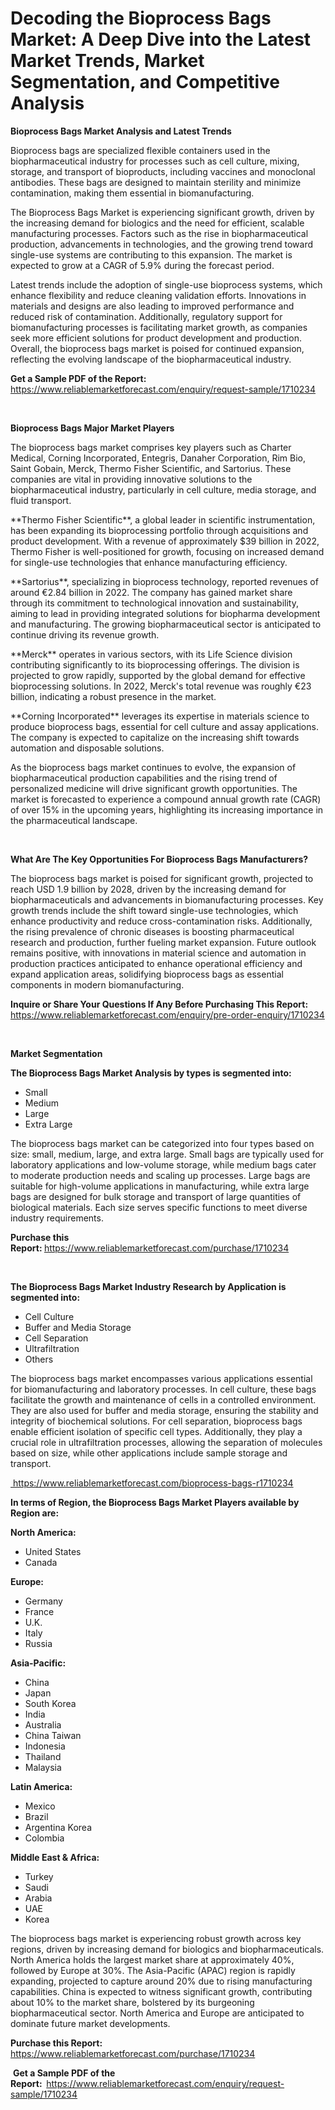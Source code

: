 <p><h1>Decoding the Bioprocess Bags Market: A Deep Dive into the Latest Market Trends, Market Segmentation, and Competitive Analysis</h1></p><p><strong>Bioprocess Bags Market Analysis and Latest Trends</strong></p>
<p><p>Bioprocess bags are specialized flexible containers used in the biopharmaceutical industry for processes such as cell culture, mixing, storage, and transport of bioproducts, including vaccines and monoclonal antibodies. These bags are designed to maintain sterility and minimize contamination, making them essential in biomanufacturing. </p><p>The Bioprocess Bags Market is experiencing significant growth, driven by the increasing demand for biologics and the need for efficient, scalable manufacturing processes. Factors such as the rise in biopharmaceutical production, advancements in technologies, and the growing trend toward single-use systems are contributing to this expansion. The market is expected to grow at a CAGR of 5.9% during the forecast period. </p><p>Latest trends include the adoption of single-use bioprocess systems, which enhance flexibility and reduce cleaning validation efforts. Innovations in materials and designs are also leading to improved performance and reduced risk of contamination. Additionally, regulatory support for biomanufacturing processes is facilitating market growth, as companies seek more efficient solutions for product development and production. Overall, the bioprocess bags market is poised for continued expansion, reflecting the evolving landscape of the biopharmaceutical industry.</p></p>
<p><strong>Get a Sample PDF of the Report:&nbsp;</strong> <a href="https://www.reliablemarketforecast.com/enquiry/request-sample/1710234?utm_campaign=3222&utm_medium=2&utm_source=Github&utm_content=ia&utm_term=19042025&utm_id=bioprocess-bags">https://www.reliablemarketforecast.com/enquiry/request-sample/1710234</a></p>
<p>&nbsp;</p>
<p><strong>Bioprocess Bags Major Market Players</strong></p>
<p><p>The bioprocess bags market comprises key players such as Charter Medical, Corning Incorporated, Entegris, Danaher Corporation, Rim Bio, Saint Gobain, Merck, Thermo Fisher Scientific, and Sartorius. These companies are vital in providing innovative solutions to the biopharmaceutical industry, particularly in cell culture, media storage, and fluid transport.</p><p>**Thermo Fisher Scientific**, a global leader in scientific instrumentation, has been expanding its bioprocessing portfolio through acquisitions and product development. With a revenue of approximately $39 billion in 2022, Thermo Fisher is well-positioned for growth, focusing on increased demand for single-use technologies that enhance manufacturing efficiency.</p><p>**Sartorius**, specializing in bioprocess technology, reported revenues of around €2.84 billion in 2022. The company has gained market share through its commitment to technological innovation and sustainability, aiming to lead in providing integrated solutions for biopharma development and manufacturing. The growing biopharmaceutical sector is anticipated to continue driving its revenue growth.</p><p>**Merck** operates in various sectors, with its Life Science division contributing significantly to its bioprocessing offerings. The division is projected to grow rapidly, supported by the global demand for effective bioprocessing solutions. In 2022, Merck's total revenue was roughly €23 billion, indicating a robust presence in the market.</p><p>**Corning Incorporated** leverages its expertise in materials science to produce bioprocess bags, essential for cell culture and assay applications. The company is expected to capitalize on the increasing shift towards automation and disposable solutions.</p><p>As the bioprocess bags market continues to evolve, the expansion of biopharmaceutical production capabilities and the rising trend of personalized medicine will drive significant growth opportunities. The market is forecasted to experience a compound annual growth rate (CAGR) of over 15% in the upcoming years, highlighting its increasing importance in the pharmaceutical landscape.</p></p>
<p>&nbsp;</p>
<p><strong>What Are The Key Opportunities For Bioprocess Bags Manufacturers?</strong></p>
<p><p>The bioprocess bags market is poised for significant growth, projected to reach USD 1.9 billion by 2028, driven by the increasing demand for biopharmaceuticals and advancements in biomanufacturing processes. Key growth trends include the shift toward single-use technologies, which enhance productivity and reduce cross-contamination risks. Additionally, the rising prevalence of chronic diseases is boosting pharmaceutical research and production, further fueling market expansion. Future outlook remains positive, with innovations in material science and automation in production practices anticipated to enhance operational efficiency and expand application areas, solidifying bioprocess bags as essential components in modern biomanufacturing.</p></p>
<p><strong>Inquire or Share Your Questions If Any Before Purchasing This Report:</strong> <a href="https://www.reliablemarketforecast.com/enquiry/pre-order-enquiry/1710234?utm_campaign=3222&utm_medium=2&utm_source=Github&utm_content=ia&utm_term=19042025&utm_id=bioprocess-bags">https://www.reliablemarketforecast.com/enquiry/pre-order-enquiry/1710234</a></p>
<p>&nbsp;</p>
<p><strong>Market Segmentation</strong></p>
<p><strong>The Bioprocess Bags Market Analysis by types is segmented into:</strong></p>
<p><ul><li>Small</li><li>Medium</li><li>Large</li><li>Extra Large</li></ul></p>
<p><p>The bioprocess bags market can be categorized into four types based on size: small, medium, large, and extra large. Small bags are typically used for laboratory applications and low-volume storage, while medium bags cater to moderate production needs and scaling up processes. Large bags are suitable for high-volume applications in manufacturing, while extra large bags are designed for bulk storage and transport of large quantities of biological materials. Each size serves specific functions to meet diverse industry requirements.</p></p>
<p><strong>Purchase this Report:&nbsp;</strong><a href="https://www.reliablemarketforecast.com/purchase/1710234?utm_campaign=3222&utm_medium=2&utm_source=Github&utm_content=ia&utm_term=19042025&utm_id=bioprocess-bags">https://www.reliablemarketforecast.com/purchase/1710234</a></p>
<p>&nbsp;</p>
<p><strong>The Bioprocess Bags Market Industry Research by Application is segmented into:</strong></p>
<p><ul><li>Cell Culture</li><li>Buffer and Media Storage</li><li>Cell Separation</li><li>Ultrafiltration</li><li>Others</li></ul></p>
<p><p>The bioprocess bags market encompasses various applications essential for biomanufacturing and laboratory processes. In cell culture, these bags facilitate the growth and maintenance of cells in a controlled environment. They are also used for buffer and media storage, ensuring the stability and integrity of biochemical solutions. For cell separation, bioprocess bags enable efficient isolation of specific cell types. Additionally, they play a crucial role in ultrafiltration processes, allowing the separation of molecules based on size, while other applications include sample storage and transport.</p></p>
<p><a href="https://www.reliablemarketforecast.com/bioprocess-bags-r1710234?utm_campaign=3222&utm_medium=2&utm_source=Github&utm_content=ia&utm_term=19042025&utm_id=bioprocess-bags">&nbsp;https://www.reliablemarketforecast.com/bioprocess-bags-r1710234</a></p>
<p><strong>In terms of Region, the Bioprocess Bags Market Players available by Region are:</strong></p>
<p>
    <p> <strong> North America: </strong>
        <ul>
            <li>United States</li>
            <li>Canada</li>
        </ul>
        </p> 
    <p> <strong> Europe: </strong>
        <ul>
            <li>Germany</li>
            <li>France</li>
            <li>U.K.</li>
            <li>Italy</li>
            <li>Russia</li>
        </ul>
        </p> 
    <p> <strong> Asia-Pacific: </strong>
        <ul>
            <li>China</li>
            <li>Japan</li>
            <li>South Korea</li>
            <li>India</li>
            <li>Australia</li>
            <li>China Taiwan</li>
            <li>Indonesia</li>
            <li>Thailand</li>
            <li>Malaysia</li>
        </ul>
        </p> 
    <p> <strong> Latin America: </strong>
        <ul>
            <li>Mexico</li>
            <li>Brazil</li>
            <li>Argentina Korea</li>
            <li>Colombia</li>
        </ul>
        </p> 
    <p> <strong> Middle East & Africa: </strong>
        <ul>
            <li>Turkey</li>
            <li>Saudi</li>
            <li>Arabia</li>
            <li>UAE</li>
            <li>Korea</li>
        </ul>
    </p>
    </p>
<p><p>The bioprocess bags market is experiencing robust growth across key regions, driven by increasing demand for biologics and biopharmaceuticals. North America holds the largest market share at approximately 40%, followed by Europe at 30%. The Asia-Pacific (APAC) region is rapidly expanding, projected to capture around 20% due to rising manufacturing capabilities. China is expected to witness significant growth, contributing about 10% to the market share, bolstered by its burgeoning biopharmaceutical sector. North America and Europe are anticipated to dominate future market developments.</p></p>
<p><strong>Purchase this Report: </strong><a href="https://www.reliablemarketforecast.com/purchase/1710234?utm_campaign=3222&utm_medium=2&utm_source=Github&utm_content=ia&utm_term=19042025&utm_id=bioprocess-bags">https://www.reliablemarketforecast.com/purchase/1710234</a></p>
<p>&nbsp;<strong>Get a Sample PDF of the Report:&nbsp;&nbsp;</strong><a href="https://www.reliablemarketforecast.com/enquiry/request-sample/1710234?utm_campaign=3222&utm_medium=2&utm_source=Github&utm_content=ia&utm_term=19042025&utm_id=bioprocess-bags">https://www.reliablemarketforecast.com/enquiry/request-sample/1710234</a></p>
<p><strong></strong></p>
<p><p></p><p></p><p></p></p>